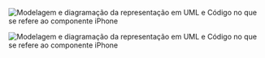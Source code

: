 ![Modelagem e diagramação da representação em UML e Código no que se refere ao componente iPhone](https://viewer.diagrams.net/?tags=%7B%7D&highlight=0000ff&edit=_blank&layers=1&nav=1&title=desafio-dio-trilha-java-lancamento-iphone.drawio#R7VvbUuM4EP2aPIbyPckjSViGWaCYgYHdpy3FVmItiuWRFZLw9dOy5fhKbgOTAK6CitVuyVL30eljEVrmYLo45yj0r5iHacvQvEXLHLYMQzd7OnxIyzKxdOxeYphw4imnzHBLnrEyaso6Ix6OCo6CMSpIWDS6LAiwKwo2xDmbF93GjBafGqIJrhhuXUSr1gfiCT%2Bxdo1OZv%2BCycRPn6w7an1TlDqrlUQ%2B8tg8ZzLPWuaAMyaSq%2BligKkMXhqXh4vlA718dM6%2Ffot%2Boh%2F9v%2B%2Bu79vJYH%2Ft0mW1BI4DsffQX8nX9t2wfX3eOf92OSFX1z%2B%2B%2FNdWa31CdKbi1TIcCg%2Fph3LFYqnC6PycyWX2p4hPSNAyT7VwsWq2BQvBZMUmgReijSiZSC8XJow5WLMR4GqiPuPnkJwBTWGcPq22LuQwY%2BTilbnYpTAihICUnzLiFUtq%2BI5DzryZYPxqFhEATm6cUbkX2MKyzecyVCnw03Xq%2BSXXRHLEuId5W904jRiViVoTqF0SQvFYrDLy8pDVqHyU9fVjmnERYO8ULu8ZPLxm0f14W82ibfwiTLFLWIAUTtb3qAunUVih8YS5kHg7TTbLMN5FfbV1hskS%2Bwy8xjSmnTGB%2FQzpEFP4GOpwOfeJwLeh3BfmcA78vXrMRq5QnCLngBc5plTccY7ZFAu%2BBBd1t6NYUJUB3VbteUaqek%2FZ%2FDyhWsqIFJFPVkNnZAUXiq924K60wnxm8jqViaY%2BuwNwjllAXNaw1%2Ftfn5wTgHAbVkICBx7ewpEAOAjiA8Y5JuyePX8y%2FjL13tERmN4Q2DV6whPQ1Tx%2BSIBFw1%2Fvf31yTnhBRoTfIOiwQSrFNOaRRFtdsyd0Otqmh5gBzp%2FRVo%2F4cGxmH58cM%2BvYrBRk7MG7uWoyLnw2gZzTs8za52wG9Uw%2BR5PxXvlcMpmPOM7%2FYyGW6qABwXtbMQu7RTxiM%2B7idRxtqjMLgD4WW6hRucS1GQS9hgR5Kh5PvH5tMSvZUBoRV7ISzcmUokCGH%2B6LNEF6Dv%2BrUlK%2FTVyfUO8SLdlMhigSyH1MW32fcfIMw6I0Q3CbC5U%2Fwyl43MqeKvccS9a7SROpl0xXaFFwvESRUAaXUYrCiIxWy0iIq8%2BEYFPlVLdb94bRLjKkuHHNbs3GdWo2ruW8FVKsF1XIiDL3UbI7Xl8d4K6W%2B7U0VRm0pAwlHgGLERZH1fNIMFEd96mS%2BYm9wOdSCcVg4%2BwRDxhlMI2hmoPk7pKpRPT1MI8ALjDxy9hnaGWW7ypPVrFG%2BMTzcBCzmkACJXiU4AsZCUScSLsPPxC0gXZit2yY%2BADaetaGH%2BnOxYAFsBZEYjhiAPscS8DvjuP1dLEZyAq4hrMdbnXjrXBrb643lMTJTUCQHv%2FqeyFgCrmMK5RK%2BV1cj9p6BRZmFRZmDQQoGmF6wyIiQPeAjSe%2BJWhsyn4R3iTwMSfiLdNudrdLe%2FetVEbdoc%2B7VxmGtaXK6B2VyDCqpeMiZF4jMA4oMMr6omcdWF8YdTzd6IvPpS9WTPF%2B9EU6gUZf7K8vdk%2F7wfWF8SH1RWdLfZEeSR%2BLwOhUsrE6MAazJ%2BtGdnDcqI6DqQ7HOjrZ0W1kRyM7OlsD%2BWhkR91XshrZsZvs2DntB5cd1eP6i9BvDusPW9XKh%2FWOdujDerM5rG%2Bqmvn%2BDuvN5rD%2Bt6va7mk%2FeFWr0%2BDv%2FmU6zcPrvSOrrjcSTbl3Kq30TtXpndjFQZK5qn5ZsqpDpQcxKR90K0MlRwOVoeK8r9b0G1DYQtb%2BASgAAvjyH9n%2FpKc7qeFfefdE063UMEzlStJa5ls3sGshGrJSJsYFEWpEy1JtOWBbO9EcWxmyAWVjmWuUh3sjsB7g%2Byv1ULS6xe9h2j1zT0ybJUz3%2FjSmreP4W2QO0x27AOlNcE6Rm0OtdmKsx%2Byh8Pnqf%2Fl8CZ5F0rWdPSnX1swie2vGK4ETmtk%2FnSXu2b%2FumWe%2FAA%3D%3D)

![Modelagem e diagramação da representação em UML e Código no que se refere ao componente iPhone](https://viewer.diagrams.net/index.html?tags=%7B%7D&highlight=0000ff&edit=_blank&layers=1&nav=1&title=desafio-dio-trilha-java-lancamento-iphone.drawio#R7VvbUuM4EP2aPIbyPckjSViGWaCYgYHdpy3FVmItiuWRFZLw9dOy5fhKbgOTAK6CitVuyVL30eljEVrmYLo45yj0r5iHacvQvEXLHLYMQzd7OnxIyzKxdOxeYphw4imnzHBLnrEyaso6Ix6OCo6CMSpIWDS6LAiwKwo2xDmbF93GjBafGqIJrhhuXUSr1gfiCT%2Bxdo1OZv%2BCycRPn6w7an1TlDqrlUQ%2B8tg8ZzLPWuaAMyaSq%2BligKkMXhqXh4vlA718dM6%2Ffot%2Boh%2F9v%2B%2Bu79vJYH%2Ft0mW1BI4DsffQX8nX9t2wfX3eOf92OSFX1z%2B%2B%2FNdWa31CdKbi1TIcCg%2Fph3LFYqnC6PycyWX2p4hPSNAyT7VwsWq2BQvBZMUmgReijSiZSC8XJow5WLMR4GqiPuPnkJwBTWGcPq22LuQwY%2BTilbnYpTAihICUnzLiFUtq%2BI5DzryZYPxqFhEATm6cUbkX2MKyzecyVCnw03Xq%2BSXXRHLEuId5W904jRiViVoTqF0SQvFYrDLy8pDVqHyU9fVjmnERYO8ULu8ZPLxm0f14W82ibfwiTLFLWIAUTtb3qAunUVih8YS5kHg7TTbLMN5FfbV1hskS%2Bwy8xjSmnTGB%2FQzpEFP4GOpwOfeJwLeh3BfmcA78vXrMRq5QnCLngBc5plTccY7ZFAu%2BBBd1t6NYUJUB3VbteUaqek%2FZ%2FDyhWsqIFJFPVkNnZAUXiq924K60wnxm8jqViaY%2BuwNwjllAXNaw1%2Ftfn5wTgHAbVkICBx7ewpEAOAjiA8Y5JuyePX8y%2FjL13tERmN4Q2DV6whPQ1Tx%2BSIBFw1%2Fvf31yTnhBRoTfIOiwQSrFNOaRRFtdsyd0Otqmh5gBzp%2FRVo%2F4cGxmH58cM%2BvYrBRk7MG7uWoyLnw2gZzTs8za52wG9Uw%2BR5PxXvlcMpmPOM7%2FYyGW6qABwXtbMQu7RTxiM%2B7idRxtqjMLgD4WW6hRucS1GQS9hgR5Kh5PvH5tMSvZUBoRV7ISzcmUokCGH%2B6LNEF6Dv%2BrUlK%2FTVyfUO8SLdlMhigSyH1MW32fcfIMw6I0Q3CbC5U%2Fwyl43MqeKvccS9a7SROpl0xXaFFwvESRUAaXUYrCiIxWy0iIq8%2BEYFPlVLdb94bRLjKkuHHNbs3GdWo2ruW8FVKsF1XIiDL3UbI7Xl8d4K6W%2B7U0VRm0pAwlHgGLERZH1fNIMFEd96mS%2BYm9wOdSCcVg4%2BwRDxhlMI2hmoPk7pKpRPT1MI8ALjDxy9hnaGWW7ypPVrFG%2BMTzcBCzmkACJXiU4AsZCUScSLsPPxC0gXZit2yY%2BADaetaGH%2BnOxYAFsBZEYjhiAPscS8DvjuP1dLEZyAq4hrMdbnXjrXBrb643lMTJTUCQHv%2FqeyFgCrmMK5RK%2BV1cj9p6BRZmFRZmDQQoGmF6wyIiQPeAjSe%2BJWhsyn4R3iTwMSfiLdNudrdLe%2FetVEbdoc%2B7VxmGtaXK6B2VyDCqpeMiZF4jMA4oMMr6omcdWF8YdTzd6IvPpS9WTPF%2B9EU6gUZf7K8vdk%2F7wfWF8SH1RWdLfZEeSR%2BLwOhUsrE6MAazJ%2BtGdnDcqI6DqQ7HOjrZ0W1kRyM7OlsD%2BWhkR91XshrZsZvs2DntB5cd1eP6i9BvDusPW9XKh%2FWOdujDerM5rG%2Bqmvn%2BDuvN5rD%2Bt6va7mk%2FeFWr0%2BDv%2FmU6zcPrvSOrrjcSTbl3Kq30TtXpndjFQZK5qn5ZsqpDpQcxKR90K0MlRwOVoeK8r9b0G1DYQtb%2BASgAAvjyH9n%2FpKc7qeFfefdE063UMEzlStJa5ls3sGshGrJSJsYFEWpEy1JtOWBbO9EcWxmyAWVjmWuUh3sjsB7g%2Byv1ULS6xe9h2j1zT0ybJUz3%2FjSmreP4W2QO0x27AOlNcE6Rm0OtdmKsx%2Byh8Pnqf%2Fl8CZ5F0rWdPSnX1swie2vGK4ETmtk%2FnSXu2b%2FumWe%2FAA%3D%3D#%7B%22pageId%22%3A%22twbF4G2rWIBjaaZXjnuG%22%7D)
